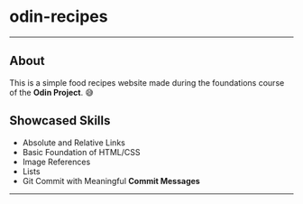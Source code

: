 # odin-recipes
---
## About
This is a simple food recipes website made during the foundations course of the **Odin Project**. :sweat_smile:

## Showcased Skills
- Absolute and Relative Links
- Basic Foundation of HTML/CSS
- Image References
- Lists
- Git Commit with Meaningful **Commit Messages**
---